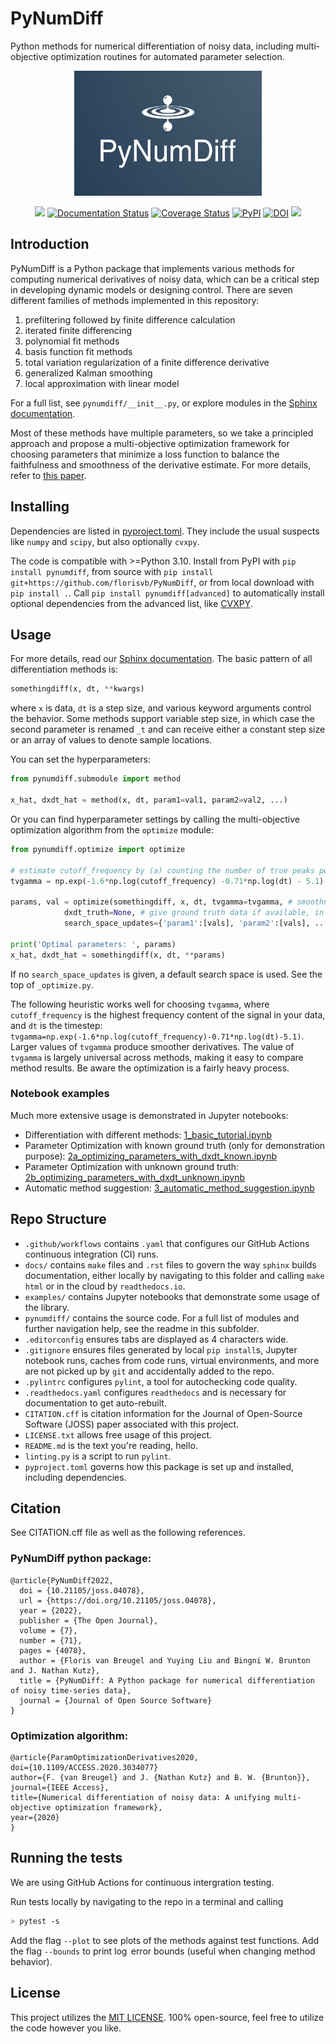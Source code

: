 # PyNumDiff

Python methods for numerical differentiation of noisy data, including multi-objective optimization routines for automated parameter selection.

<p align="center">
  <a href="https://pynumdiff.readthedocs.io/master/">
    <img alt="Python for Numerical Differentiation of noisy time series data" src="https://raw.githubusercontent.com/florisvb/PyNumDiff/master/logo.png" width="300" height="200" />
  </a>
</p>

<p align="center">
    <img src='https://github.com/florisvb/pynumdiff/actions/workflows/test.yml/badge.svg'/>
    <a href='https://pynumdiff.readthedocs.io/master/'>
        <img src='https://app.readthedocs.org/projects/pynumdiff/badge/?version=master' alt='Documentation Status' /></a>
    <a href='https://coveralls.io/github/florisvb/PyNumDiff?branch=master'>
        <img src='https://coveralls.io/repos/github/florisvb/PyNumDiff/badge.svg?branch=master' alt='Coverage Status' /></a>
    <a href="https://badge.fury.io/py/pynumdiff">
        <img src="https://badge.fury.io/py/pynumdiff.svg" alt="PyPI"></a>
    <a href="https://zenodo.org/badge/latestdoi/159711175">
        <img src="https://zenodo.org/badge/159711175.svg" alt="DOI"></a>
    <a href="https://joss.theoj.org/papers/102257ee4b0142bf49bc18d7c810e9d5">
        <img src="https://joss.theoj.org/papers/102257ee4b0142bf49bc18d7c810e9d5/status.svg"></a>
</p>

## Introduction

PyNumDiff is a Python package that implements various methods for computing numerical derivatives of noisy data, which can be a critical step in developing dynamic models or designing control. There are seven different families of methods implemented in this repository:

1. prefiltering followed by finite difference calculation
2. iterated finite differencing
3. polynomial fit methods
4. basis function fit methods
5. total variation regularization of a finite difference derivative
6. generalized Kalman smoothing
7. local approximation with linear model

For a full list, see `pynumdiff/__init__.py`, or explore modules in the [Sphinx documentation](https://pynumdiff.readthedocs.io/master/).

Most of these methods have multiple parameters, so we take a principled approach and propose a multi-objective optimization framework for choosing parameters that minimize a loss function to balance the faithfulness and smoothness of the derivative estimate. For more details, refer to [this paper](https://doi.org/10.1109/ACCESS.2020.3034077).

## Installing

Dependencies are listed in [pyproject.toml](https://github.com/florisvb/PyNumDiff/blob/master/pyproject.toml). They include the usual suspects like `numpy` and `scipy`, but also optionally `cvxpy`.

The code is compatible with >=Python 3.10. Install from PyPI with `pip install pynumdiff`, from source with `pip install git+https://github.com/florisvb/PyNumDiff`, or from local download with `pip install .`. Call `pip install pynumdiff[advanced]` to automatically install optional dependencies from the advanced list, like [CVXPY](https://www.cvxpy.org).

## Usage

For more details, read our [Sphinx documentation](https://pynumdiff.readthedocs.io/master/). The basic pattern of all differentiation methods is:

```python
somethingdiff(x, dt, **kwargs)
```

where `x` is data, `dt` is a step size, and various keyword arguments control the behavior. Some methods support variable step size, in which case the second parameter is renamed `_t` and can receive either a constant step size or an array of values to denote sample locations.

You can set the hyperparameters:
```python
from pynumdiff.submodule import method

x_hat, dxdt_hat = method(x, dt, param1=val1, param2=val2, ...)     
```

Or you can find hyperparameter settings by calling the multi-objective optimization algorithm from the `optimize` module:
```python
from pynumdiff.optimize import optimize

# estimate cutoff_frequency by (a) counting the number of true peaks per second in the data or (b) look at power spectra and choose cutoff
tvgamma = np.exp(-1.6*np.log(cutoff_frequency) -0.71*np.log(dt) - 5.1) # see https://ieeexplore.ieee.org/abstract/document/9241009

params, val = optimize(somethingdiff, x, dt, tvgamma=tvgamma, # smoothness hyperparameter which defaults to None if dxdt_truth given
            dxdt_truth=None, # give ground truth data if available, in which case tvgamma goes unused
            search_space_updates={'param1':[vals], 'param2':[vals], ...})

print('Optimal parameters: ', params)
x_hat, dxdt_hat = somethingdiff(x, dt, **params)
```
If no `search_space_updates` is given, a default search space is used. See the top of `_optimize.py`.

The following heuristic works well for choosing `tvgamma`, where `cutoff_frequency` is the highest frequency content of the signal in your data, and `dt` is the timestep: `tvgamma=np.exp(-1.6*np.log(cutoff_frequency)-0.71*np.log(dt)-5.1)`. Larger values of `tvgamma` produce smoother derivatives. The value of `tvgamma` is largely universal across methods, making it easy to compare method results. Be aware the optimization is a fairly heavy process.

### Notebook examples

Much more extensive usage is demonstrated in Jupyter notebooks:
* Differentiation with different methods: [1_basic_tutorial.ipynb](https://github.com/florisvb/PyNumDiff/blob/master/examples/1_basic_tutorial.ipynb)
* Parameter Optimization with known ground truth (only for demonstration purpose):  [2a_optimizing_parameters_with_dxdt_known.ipynb](https://github.com/florisvb/PyNumDiff/blob/master/examples/2a_optimizing_parameters_with_dxdt_known.ipynb)
* Parameter Optimization with unknown ground truth: [2b_optimizing_parameters_with_dxdt_unknown.ipynb](https://github.com/florisvb/PyNumDiff/blob/master/examples/2b_optimizing_parameters_with_dxdt_unknown.ipynb)
* Automatic method suggestion: [3_automatic_method_suggestion.ipynb](https://github.com/florisvb/PyNumDiff/blob/master/examples/3_automatic_method_suggestion.ipynb)

## Repo Structure

- `.github/workflows` contains `.yaml` that configures our GitHub Actions continuous integration (CI) runs.
- `docs/` contains `make` files and `.rst` files to govern the way `sphinx` builds documentation, either locally by navigating to this folder and calling `make html` or in the cloud by `readthedocs.io`.
- `examples/` contains Jupyter notebooks that demonstrate some usage of the library.
- `pynumdiff/` contains the source code. For a full list of modules and further navigation help, see the readme in this subfolder.
- `.editorconfig` ensures tabs are displayed as 4 characters wide.
- `.gitignore` ensures files generated by local `pip install`s, Jupyter notebook runs, caches from code runs, virtual environments, and more are not picked up by `git` and accidentally added to the repo.
- `.pylintrc` configures `pylint`, a tool for autochecking code quality.
- `.readthedocs.yaml` configures `readthedocs` and is necessary for documentation to get auto-rebuilt.
- `CITATION.cff` is citation information for the Journal of Open-Source Software (JOSS) paper associated with this project.
- `LICENSE.txt` allows free usage of this project.
- `README.md` is the text you're reading, hello.
- `linting.py` is a script to run `pylint`.
- `pyproject.toml` governs how this package is set up and installed, including dependencies.

## Citation

See CITATION.cff file as well as the following references.

### PyNumDiff python package:

    @article{PyNumDiff2022,
      doi = {10.21105/joss.04078},
      url = {https://doi.org/10.21105/joss.04078},
      year = {2022},
      publisher = {The Open Journal},
      volume = {7},
      number = {71},
      pages = {4078},
      author = {Floris van Breugel and Yuying Liu and Bingni W. Brunton and J. Nathan Kutz},
      title = {PyNumDiff: A Python package for numerical differentiation of noisy time-series data},
      journal = {Journal of Open Source Software}
    }

### Optimization algorithm:

    @article{ParamOptimizationDerivatives2020, 
    doi={10.1109/ACCESS.2020.3034077}
    author={F. {van Breugel} and J. {Nathan Kutz} and B. W. {Brunton}}, 
    journal={IEEE Access}, 
    title={Numerical differentiation of noisy data: A unifying multi-objective optimization framework}, 
    year={2020}
    }

## Running the tests

We are using GitHub Actions for continuous intergration testing.

Run tests locally by navigating to the repo in a terminal and calling
```bash
> pytest -s
```

Add the flag `--plot` to see plots of the methods against test functions. Add the flag `--bounds` to print $\log$ error bounds (useful when changing method behavior).

## License

This project utilizes the [MIT LICENSE](https://github.com/florisvb/PyNumDiff/blob/master/LICENSE.txt).
100% open-source, feel free to utilize the code however you like. 
